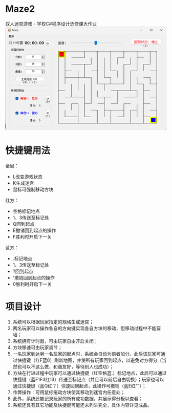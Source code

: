 # Maze2
双人迷宫游戏 - 学校C#程序设计选修课大作业
<img src="https://github.com/Dytchem/Maze2/blob/master/1.png">

# 快捷键用法

全局：
+ L改变游戏状态
+ K生成迷宫
+ 鼠标可强制移动方块

红方：
* 空格标记地点
* 1、3传送至标记处
* Q回到起点
* E撤销回到起点的操作
* F胜利时开启下一关

蓝方：
- .标记地点
- 1、3传送至标记处
- ?回到起点
- '撤销回到起点的操作
- 0胜利时开启下一关

# 项目设计
1. 系统可以根据玩家指定的规格生成迷宫；
2. 两名玩家可以操作各自的方向键实现各自方块的移动，但移动过程中不能穿墙；
3. 系统拥有计时器，可由玩家自由开启关闭；
4. 方块移速可由玩家调节；
5. 一名玩家到达另一名玩家的起点时，系统会自动为前者加分。此后该玩家可通过快捷键（红F蓝0）刷新地图，并使所有玩家回到起点，以避免对方得分（当然也可以不这么做，和谐友好，等待别人也成功）；
6. 方块在行进过程中玩家可以通过快捷键（红空格蓝.）标记地点，此后可以通过快捷键（蓝F1F3红13）传送至标记点（并且可以前后自由切换）；玩家也可以通过快捷键（蓝Q红？）快速回到起点，此操作可撤销（蓝E红“”）；
7. 作弊操作：可用鼠标拖动方块使其移动到迷宫内任意处；
8. 此外，系统还能记录玩家的所有成功数据，并展示得分板以查看；
9. 系统还具有其它功能及快捷键可能还未列举完全，具体内容详见成品。
